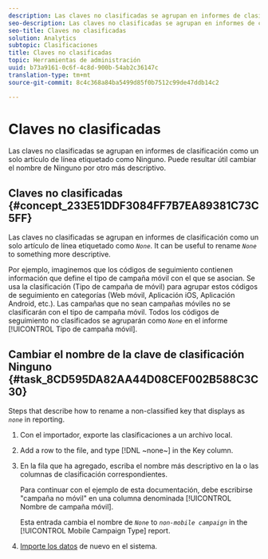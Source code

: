 ```yaml
---
description: Las claves no clasificadas se agrupan en informes de clasificación como un solo artículo de línea etiquetado como Ninguno. Puede resultar útil cambiar el nombre de Ninguno por otro más descriptivo.
seo-description: Las claves no clasificadas se agrupan en informes de clasificación como un solo artículo de línea etiquetado como Ninguno. Puede resultar útil cambiar el nombre de Ninguno por otro más descriptivo.
seo-title: Claves no clasificadas
solution: Analytics
subtopic: Clasificaciones
title: Claves no clasificadas
topic: Herramientas de administración
uuid: b73a9161-0c6f-4c8d-900b-54ab2c36147c
translation-type: tm+mt
source-git-commit: 8c4c368a84ba5499d85f0b7512c99de47ddb14c2

---
```



# Claves no clasificadas

Las claves no clasificadas se agrupan en informes de clasificación como un solo artículo de línea etiquetado como Ninguno. Puede resultar útil cambiar el nombre de Ninguno por otro más descriptivo.

## Claves no clasificadas {#concept_233E51DDF3084FF7B7EA89381C73C5FF}

Las claves no clasificadas se agrupan en informes de clasificación como un solo artículo de línea etiquetado como *`None`*. It can be useful to rename *`None`* to something more descriptive.

Por ejemplo, imaginemos que los códigos de seguimiento contienen información que define el tipo de campaña móvil con el que se asocian. Se usa la clasificación (Tipo de campaña de móvil) para agrupar estos códigos de seguimiento en categorías (Web móvil, Aplicación iOS, Aplicación Android, etc.). Las campañas que no sean campañas móviles no se clasificarán con el tipo de campaña móvil. Todos los códigos de seguimiento no clasificados se agruparán como *`None`* en el informe [!UICONTROL Tipo de campaña móvil].

## Cambiar el nombre de la clave de clasificación Ninguno {#task_8CD595DA82AA44D08CEF002B588C3C30}

<!-- 

t_rename_classification_none.xml

 -->

Steps that describe how to rename a non-classified key that displays as *`none`* in reporting.

1. Con el importador, exporte las clasificaciones a un archivo local.
1. Add a row to the file, and type [!DNL ~none~] in the Key column.
1. En la fila que ha agregado, escriba el nombre más descriptivo en la o las columnas de clasificación correspondientes. 

   Para continuar con el ejemplo de esta documentación, debe escribirse "campaña no móvil" en una columna denominada [!UICONTROL Nombre de campaña móvil].

   Esta entrada cambia el nombre de *`None`* to *`non-mobile campaign`* in the [!UICONTROL Mobile Campaign Type] report.
1. [Importe los datos](/help/components/c-classifications2/c-classifications-importer/import-file.md) de nuevo en el sistema.
